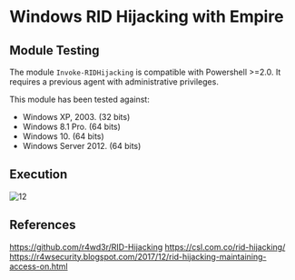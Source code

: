 # Windows RID Hijacking with Empire

## Module Testing
The module `Invoke-RIDHijacking` is compatible with Powershell >=2.0. It requires a previous agent with administrative privileges. 

This module has been tested against:

- Windows XP, 2003. (32 bits)
- Windows 8.1 Pro. (64 bits)
- Windows 10. (64 bits)
- Windows Server 2012. (64 bits)

## Execution

![12](https://user-images.githubusercontent.com/14118912/52924244-efa00d00-32f9-11e9-9810-95a687393fd9.png)

## References
https://github.com/r4wd3r/RID-Hijacking
https://csl.com.co/rid-hijacking/
https://r4wsecurity.blogspot.com/2017/12/rid-hijacking-maintaining-access-on.html
